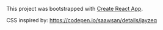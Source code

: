 This project was bootstrapped with [Create React App](https://github.com/facebook/create-react-app).


CSS inspired by: https://codepen.io/saawsan/details/jayzeq